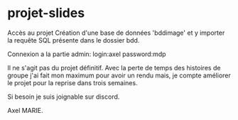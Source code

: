 # projet-slides

Accès au projet 
Création d'une base de données 'bddimage' et y importer la requête SQL présente dans le dossier bdd.

Connexion a la partie admin:
login:axel
password:mdp 

Il ne s'agit pas du projet définitif. 
Avec la perte de temps des histoires de groupe j'ai fait mon maximum pour avoir un rendu mais, je compte améliorer le projet
pour la reprise dans trois semaines.

Si besoin je suis joignable sur discord.

Axel MARIE.